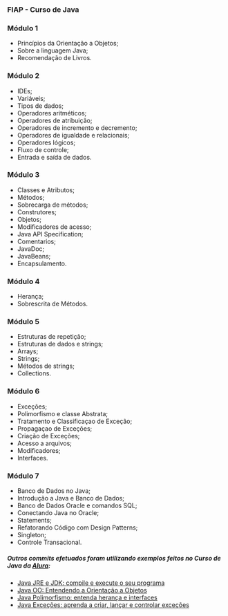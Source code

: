 ### FIAP - Curso de Java<br>

### Módulo 1
* Princípios da Orientação a Objetos;
* Sobre a linguagem Java;
* Recomendação de Livros.
  
### Módulo 2
* IDEs;
* Variáveis;
* Tipos de dados;
* Operadores aritméticos;
* Operadores de atribuição;
* Operadores de incremento e decremento;
* Operadores de igualdade e relacionais;
* Operadores lógicos;
* Fluxo de controle;
* Entrada e saída de dados.

### Módulo 3
* Classes e Atributos;
* Métodos;
* Sobrecarga de métodos;
* Construtores;
* Objetos;
* Modificadores de acesso;
* Java API Specification;
* Comentarios;
* JavaDoc;
* JavaBeans;
* Encapsulamento.

### Módulo 4
* Herança;
* Sobrescrita de Métodos.

### Módulo 5
* Estruturas de repetição;
* Estruturas de dados e strings;
* Arrays;
* Strings;
* Métodos de strings;
* Collections.

### Módulo 6
* Exceções;
* Polimorfismo e classe Abstrata;
* Tratamento e Classificaçao de Exceção;
* Propagaçao de Exceções;
* Criação de Exceções;
* Acesso a arquivos;
* Modificadores;
* Interfaces.

### Módulo 7
* Banco de Dados no Java;
* Introdução a Java e Banco de Dados;
* Banco de Dados Oracle e comandos SQL;
* Conectando Java no Oracle;
* Statements;
* Refatorando Código com Design Patterns;
* Singleton;
* Controle Transacional.

##### Outros commits efetuados foram utilizando exemplos feitos no Curso de Java da [Alura](https://www.alura.com.br):    
 * [Java JRE e JDK: compile e execute o seu programa](https://cursos.alura.com.br/course/java-primeiros-passos)
 * [Java OO: Entendendo a Orientação a Objetos](https://cursos.alura.com.br/course/java-introducao-orientacao-objetos)
 * [Java Polimorfismo: entenda herança e interfaces](https://cursos.alura.com.br/course/java-heranca-interfaces-polimorfismo)
 * [Java Exceções: aprenda a criar, lançar e controlar exceções](https://cursos.alura.com.br/course/java-excecoes)